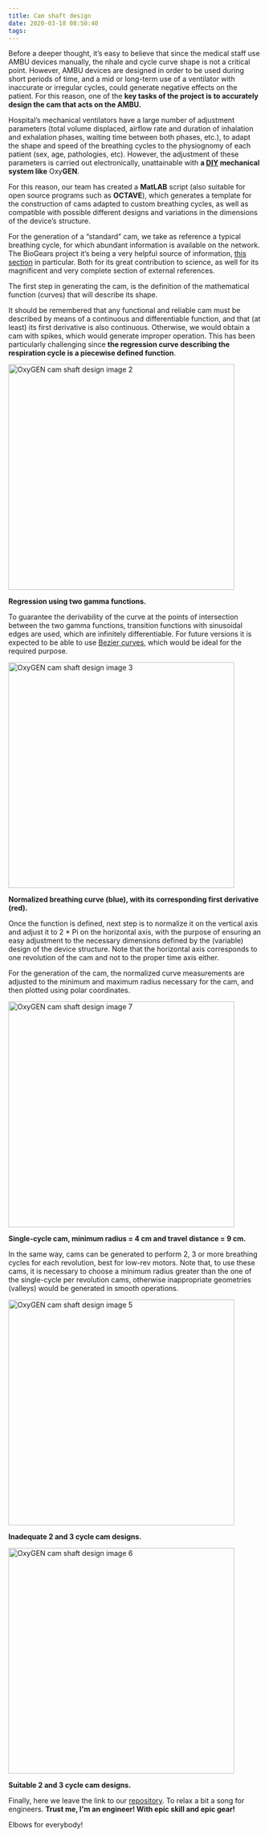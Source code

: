 ```yaml
---
title: Cam shaft design
date: 2020-03-18 08:50:40
tags:
---
```


Before a deeper thought, it’s easy to believe that since the medical staff use AMBU devices manually, the nhale and cycle curve shape is not a critical point. However, AMBU devices are designed in order to be used during short periods of time, and a mid or long-term use of a ventilator with inaccurate or irregular cycles, could generate negative effects on the patient. For this reason, one of the **key tasks of the project is to accurately design the cam that acts on the AMBU.**

Hospital’s mechanical ventilators have a large number of adjustment parameters (total volume displaced, airflow rate and duration of inhalation and exhalation phases, waiting time between both phases, etc.), to adapt the shape and speed of the breathing cycles to the physiognomy of each patient (sex, age, pathologies, etc). However, the adjustment of these parameters is carried out electronically, unattainable with **a [DIY](https://en.wikipedia.org/wiki/Do_it_yourself) mechanical system like** Oxy**GEN**.

For this reason, our team has created a **MatLAB** script (also suitable for open source programs such as **OCTAVE**), which generates a template for the construction of cams adapted to custom breathing cycles, as well as compatible with possible different designs and variations in the dimensions of the device’s structure.

For the generation of a “standard” cam, we take as reference a typical breathing cycle, for which abundant information is available on the network. The BioGears project it’s being a very helpful source of information, [this section](https://www.biogearsengine.com/documentation/_respiratory_methodology.html) in particular. Both for its great contribution to science, as well for its magnificent and very complete section of external references.

The first step in generating the cam, is the definition of the mathematical function (curves) that will describe its shape.

<!-- <img src="/images/diseno-leva/pict1.jpg" width="450" alt="OxyGEN cam shaft design image 1"> -->

<!-- **Top to bottom: Reference curve (external source), regression function, corresponding cam. From left to right: V1 bi-sinusoidal regression, V2 parabolic-logarithmic regression, V3 regression using gamma distributions.** -->

It should be remembered that any functional and reliable cam must be described by means of a continuous and differentiable function, and that (at least) its first derivative is also continuous. Otherwise, we would obtain a cam with spikes, which would generate improper operation. This has been particularly challenging since **the regression curve describing the respiration cycle is a piecewise defined function**.

<img src="/images/diseno-leva/pict2.jpg" width="450" alt="OxyGEN cam shaft design image 2">

**Regression using two gamma functions.**

To guarantee the derivability of the curve at the points of intersection between the two gamma functions, transition functions with sinusoidal edges are used, which are infinitely differentiable. For future versions it is expected to be able to use [Bezier curves](https://en.wikipedia.org/wiki/Bézier_curve), which would be ideal for the required purpose.

<img src="/images/diseno-leva/pict3.jpg" width="450" alt="OxyGEN cam shaft design image 3">

**Normalized breathing curve (blue), with its corresponding first derivative (red).**

Once the function is defined, next step is to normalize it on the vertical axis and adjust it to 2 \* Pi on the horizontal axis, with the purpose of ensuring an easy adjustment to the necessary dimensions defined by the (variable) design of the device structure. Note that the horizontal axis corresponds to one revolution of the cam and not to the proper time axis either.

For the generation of the cam, the normalized curve measurements are adjusted to the minimum and maximum radius necessary for the cam, and then plotted using polar coordinates.

<img src="/images/diseno-leva/pict7.jpg" width="450" alt="OxyGEN cam shaft design image 7">

**Single-cycle cam, minimum radius = 4 cm and travel distance = 9 cm.**

In the same way, cams can be generated to perform 2, 3 or more breathing cycles for each revolution, best for low-rev motors. Note that, to use these cams, it is necessary to choose a minimum radius greater than the one of the single-cycle per revolution cams, otherwise inappropriate geometries (valleys) would be generated in smooth operations.

<img src="/images/diseno-leva/pict5.jpg" width="450" alt="OxyGEN cam shaft design image 5">

**Inadequate 2 and 3 cycle cam designs.**

<img src="/images/diseno-leva/pict6.jpg" width="450" alt="OxyGEN cam shaft design image 6">

**Suitable 2 and 3 cycle cam designs.**

Finally, here we leave the link to our [repository](https://github.com/ProtofyTeam/OxyGEN/tree/master/Matlab%20Files). To relax a bit a song for engineers. **Trust me, I'm an engineer! With epic skill and epic gear!**

Elbows for everybody!
